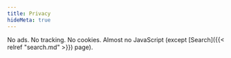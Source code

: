 ```yaml
---
title: Privacy
hideMeta: true
---
```


No ads. No tracking. No cookies. Almost no JavaScript (except [Search]({{< relref "search.md" >}}) page).
